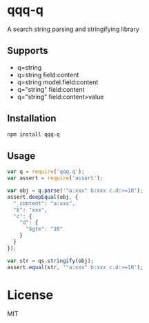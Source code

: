 # qqq-q
A search string parsing and stringifying library

## Supports
* q=string
* q=string field:content
* q=string model.field:content 
* q="string" field:content 
* q="string" field:content>value

## Installation
```sh
npm install qqq-q
```

## Usage
```javascript
var q = require('qqq.q');
var assert = require('assert');

var obj = q.parse('"a:xxx" b:xxx c.d:>=10');
assert.deepEqual(obj, {
  "_content": "a:xxx",
  "b": "xxx",
  "c": {
    "d": {
      "$gte": "10"
    }
  }
});

var str = qs.stringify(obj);
assert.equal(str, '"a:xxx" b:xxx c.d:>=10');
```

# License

  MIT
